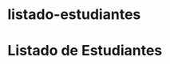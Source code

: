 # listado-estudiantes
<!DOCTYPE html>
<html lang="en">
<head>
    <meta charset="UTF-8">
    <meta name="viewport" content="width=device-width,
     initial-scale=1.0">
    <title>Document</title>
</head>
<body>
    <h1>Listado de Estudiantes</h1>
    <ul id="estudiantes">
          <!-- Los estudiantes agregarán sus nombres aquí -->
   </ul>
</body>
</html>

